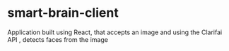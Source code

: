 # smart-brain-client
Application built using React, that accepts an image and using the Clarifai API , detects faces from the image
